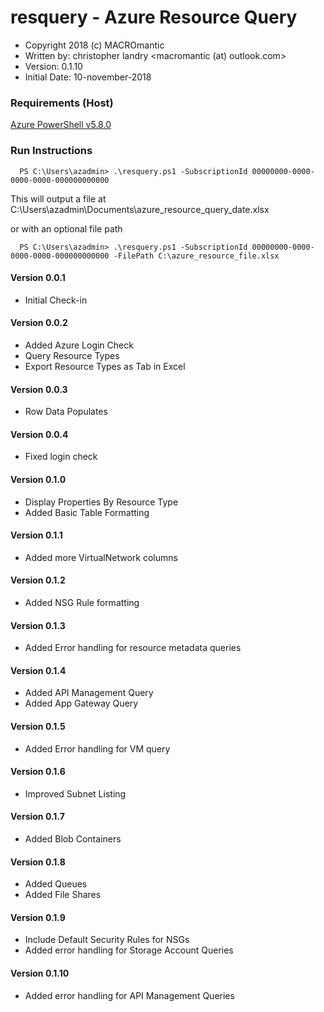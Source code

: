 # resquery - Azure Resource Query
* Copyright 2018 (c) MACROmantic
* Written by: christopher landry <macromantic (at) outlook.com>
* Version: 0.1.10
* Initial Date: 10-november-2018

### Requirements (Host)
[Azure PowerShell v5.8.0](https://github.com/Azure/azure-powershell/releases/tag/v5.7.0-April2018)

### Run Instructions

```
  PS C:\Users\azadmin> .\resquery.ps1 -SubscriptionId 00000000-0000-0000-0000-000000000000
```
This will output a file at C:\Users\azadmin\Documents\azure_resource_query_date.xlsx

or with an optional file path
```
  PS C:\Users\azadmin> .\resquery.ps1 -SubscriptionId 00000000-0000-0000-0000-000000000000 -FilePath C:\azure_resource_file.xlsx
```

#### Version 0.0.1
* Initial Check-in

#### Version 0.0.2
* Added Azure Login Check
* Query Resource Types
* Export Resource Types as Tab in Excel

#### Version 0.0.3
* Row Data Populates

#### Version 0.0.4
* Fixed login check

#### Version 0.1.0
* Display Properties By Resource Type
* Added Basic Table Formatting

#### Version 0.1.1
* Added more VirtualNetwork columns

#### Version 0.1.2
* Added NSG Rule formatting

#### Version 0.1.3
* Added Error handling for resource metadata queries

#### Version 0.1.4
* Added API Management Query
* Added App Gateway Query

#### Version 0.1.5
* Added Error handling for VM query

#### Version 0.1.6
* Improved Subnet Listing

#### Version 0.1.7
* Added Blob Containers

#### Version 0.1.8
* Added Queues
* Added File Shares

#### Version 0.1.9
* Include Default Security Rules for NSGs
* Added error handling for Storage Account Queries

#### Version 0.1.10
* Added error handling for API Management Queries